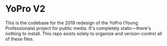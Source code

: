 # YoPro V2

This is the codebase for the 2019 redesign of the YoPro (Young Professionals) project for public media. It's completely static—there's nothing to install. This repo exists solely to organize and version-control all of these files.